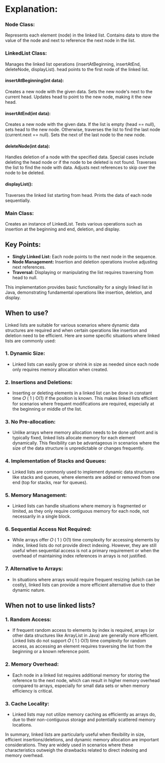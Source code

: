 # Explanation:

### Node Class:

Represents each element (node) in the linked list.
Contains data to store the value of the node and next to reference the next node in the list.

### LinkedList Class:

Manages the linked list operations (insertAtBeginning, insertAtEnd, deleteNode, displayList).
head points to the first node of the linked list.

#### insertAtBeginning(int data):

Creates a new node with the given data.
Sets the new node's next to the current head.
Updates head to point to the new node, making it the new head.

#### insertAtEnd(int data):

Creates a new node with the given data.
If the list is empty (head == null), sets head to the new node.
Otherwise, traverses the list to find the last node (current.next == null).
Sets the next of the last node to the new node.

#### deleteNode(int data):

Handles deletion of a node with the specified data.
Special cases include deleting the head node or if the node to be deleted is not found.
Traverses the list to find the node with data.
Adjusts next references to skip over the node to be deleted.

#### displayList():

Traverses the linked list starting from head.
Prints the data of each node sequentially.

### Main Class:

Creates an instance of LinkedList.
Tests various operations such as insertion at the beginning and end, deletion, and display.

## Key Points:

* **Singly Linked List:** Each node points to the next node in the sequence.
* **Node Management:** Insertion and deletion operations involve adjusting next references.
* **Traversal:** Displaying or manipulating the list requires traversing from head to null.

This implementation provides basic functionality for a singly linked list in Java, demonstrating fundamental operations like insertion, deletion, and display.






## When to use?
Linked lists are suitable for various scenarios where dynamic data structures are required and when certain operations like insertion and deletion need to be efficient. Here are some specific situations where linked lists are commonly used:

### 1. Dynamic Size: 
* Linked lists can easily grow or shrink in size as needed since each node only requires memory allocation when created.

### 2. Insertions and Deletions: 

* Inserting or deleting elements in a linked list can be done in constant time
𝑂
(
1
)
O(1) if the position is known. This makes linked lists efficient for scenarios where frequent modifications are required, especially at the beginning or middle of the list.

### 3. No Pre-allocation: 

* Unlike arrays where memory allocation needs to be done upfront and is typically fixed, linked lists allocate memory for each element dynamically. This flexibility can be advantageous in scenarios where the size of the data structure is unpredictable or changes frequently.

### 4. Implementation of Stacks and Queues: 

* Linked lists are commonly used to implement dynamic data structures like stacks and queues, where elements are added or removed from one end (top for stacks, rear for queues).

### 5. Memory Management: 

* Linked lists can handle situations where memory is fragmented or limited, as they only require contiguous memory for each node, not necessarily in a single block.

### 6. Sequential Access Not Required: 

* While arrays offer
𝑂
(
1
)
O(1) time complexity for accessing elements by index, linked lists do not provide direct indexing. However, they are still useful when sequential access is not a primary requirement or when the overhead of maintaining index references in arrays is not justified.

### 7. Alternative to Arrays: 

* In situations where arrays would require frequent resizing (which can be costly), linked lists can provide a more efficient alternative due to their dynamic nature.


## When not to use linked lists?

### 1. Random Access: 

* If frequent random access to elements by index is required, arrays (or other data structures like ArrayList in Java) are generally more efficient. Linked lists do not support
𝑂
(
1
)
O(1) time complexity for random access, as accessing an element requires traversing the list from the beginning or a known reference point.

### 2. Memory Overhead: 

* Each node in a linked list requires additional memory for storing the reference to the next node, which can result in higher memory overhead compared to arrays, especially for small data sets or when memory efficiency is critical.

### 3. Cache Locality: 

* Linked lists may not utilize memory caching as efficiently as arrays do, due to their non-contiguous storage and potentially scattered memory locations.

In summary, linked lists are particularly useful when flexibility in size, efficient insertions/deletions, and dynamic memory allocation are important considerations. They are widely used in scenarios where these characteristics outweigh the drawbacks related to direct indexing and memory overhead.



